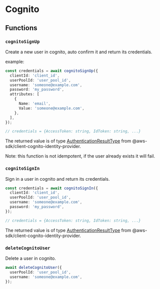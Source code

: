 # Cognito

## Functions

### `cognitoSignUp`

Create a new user in cognito, auto confirm it and return its credentials.

example:

```typescript
const credentials = await cognitoSignUp({
  clientId: 'client_id',
  userPoolId: 'user_pool_id',
  username: 'someone@example.com',
  password: 'my_password',
  attributes: [
    {
      Name: 'email',
      Value: 'someone@example.com',
    },
  ],
});

// credentials = {AccessToken: string, IdToken: string, ...}
```

The returned value is of type [AuthenticationResultType](https://docs.aws.amazon.com/cognito-user-identity-pools/latest/APIReference/API_AuthenticationResultType.html) from @aws-sdk/client-cognito-identity-provider.

Note: this function is not idempotent, if the user already exists it will fail.

### `cognitoSignIn`

Sign in a user in cognito and return its credentials.

```typescript
const credentials = await cognitoSignIn({
  clientId: 'client_id',
  userPoolId: 'user_pool_id',
  username: 'someone@example.com',
  password: 'my_password',
});

// credentials = {AccessToken: string, IdToken: string, ...}
```

The returned value is of type [AuthenticationResultType](https://docs.aws.amazon.com/cognito-user-identity-pools/latest/APIReference/API_AuthenticationResultType.html) from @aws-sdk/client-cognito-identity-provider.

### `deleteCognitoUser`

Delete a user in cognito.

```typescript
await deleteCognitoUser({
  userPoolId: 'user_pool_id',
  username: 'someone@example.com',
});
```
